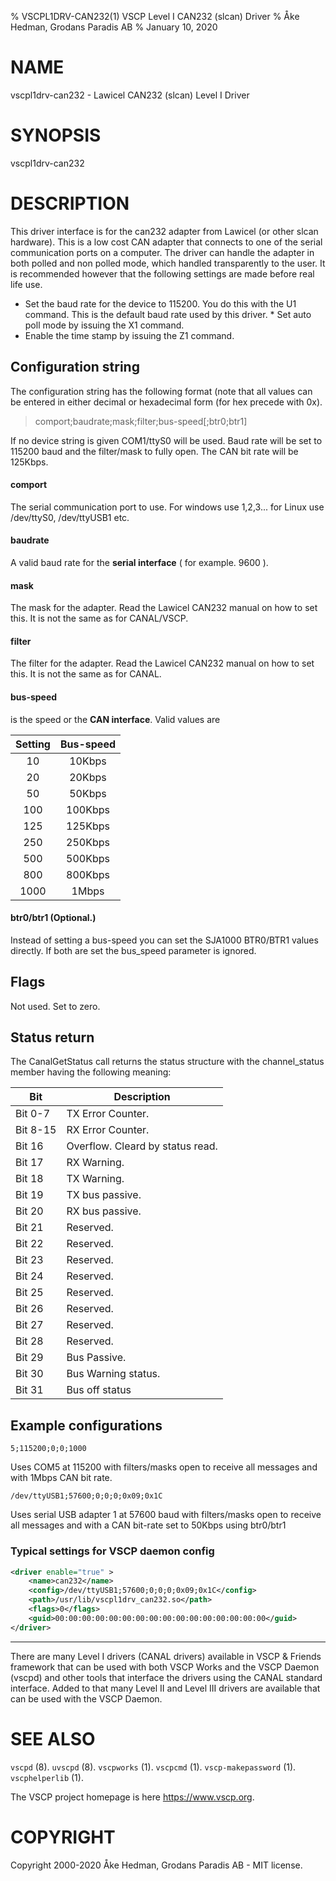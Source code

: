 % VSCPL1DRV-CAN232(1) VSCP Level I CAN232 (slcan) Driver
% Åke Hedman, Grodans Paradis AB
% January 10, 2020

# NAME

vscpl1drv-can232 - Lawicel CAN232 (slcan) Level I Driver

# SYNOPSIS

vscpl1drv-can232

# DESCRIPTION

This driver interface is for the can232 adapter from Lawicel (or other slcan hardware). This is a low cost CAN adapter that connects to one of the serial communication ports on a computer. The driver can handle the adapter in both polled and non polled mode, which handled transparently to the user. It is recommended however that the following settings are made before real life use.

* Set the baud rate for the device to 115200. You do this with the U1 command. This is the default baud rate used by this driver.
* Set auto poll mode by issuing the X1 command.
* Enable the time stamp by issuing the Z1 command.

## Configuration string

The configuration string has the following format (note that all values can be entered in either decimal or hexadecimal form (for hex precede with 0x).

> comport;baudrate;mask;filter;bus-speed[;btr0;btr1]

If no device string is given COM1/ttyS0 will be used. Baud rate will be set to 115200 baud and the filter/mask to fully open. The CAN bit rate will be 125Kbps.

####  comport
The serial communication port to use. For windows use 1,2,3... for Linux use /dev/ttyS0, /dev/ttyUSB1 etc.

#### baudrate
A valid baud rate for the **serial interface** ( for example. 9600 ).

#### mask
The mask for the adapter. Read the Lawicel CAN232 manual on how to set this. It is not the same as for CANAL/VSCP.

#### filter
The filter for the adapter. Read the Lawicel CAN232 manual on how to set this. It is not the same as for CANAL.

#### bus-speed
is the speed or the **CAN interface**. Valid values are

| Setting | Bus-speed |
| :-----: | :---------: |
| 10 | 10Kbps |
| 20 | 20Kbps |
| 50 | 50Kbps |
| 100 |  100Kbps |
| 125 | 125Kbps |
| 250 | 250Kbps |
| 500 | 500Kbps |
| 800 | 800Kbps |
| 1000 | 1Mbps |

#### btr0/btr1 (Optional.)
Instead of setting a bus-speed you can set the SJA1000 BTR0/BTR1 values directly. If both are set the bus_speed parameter is ignored.

## Flags

 Not used. Set to zero.

## Status return

The CanalGetStatus call returns the status structure with the channel_status member having the following meaning:

 | Bit      | Description |
 | ---      | ----------- |
 | Bit 0-7  | TX Error Counter. |
 | Bit 8-15 | RX Error Counter. |
 | Bit 16   | Overflow. Cleard by status read. |
 | Bit 17   | RX Warning. |
 | Bit 18   | TX Warning. |
 | Bit 19   | TX bus passive. |
 | Bit 20   | RX bus passive. |
 | Bit 21   | Reserved. |
 | Bit 22   | Reserved. |
 | Bit 23   | Reserved. |
 | Bit 24   | Reserved. |
 | Bit 25   | Reserved. |
 | Bit 26   | Reserved. |
 | Bit 27   | Reserved. |
 | Bit 28   | Reserved. |
 | Bit 29   | Bus Passive. |
 | Bit 30   | Bus Warning status. |
 | Bit 31   | Bus off status |

## Example configurations

```
5;115200;0;0;1000
```

Uses COM5 at 115200 with filters/masks open to receive all messages and with 1Mbps CAN bit rate.

```
/dev/ttyUSB1;57600;0;0;0;0x09;0x1C
```

Uses serial USB adapter 1 at 57600 baud with filters/masks open to receive all messages and with a CAN bit-rate set to 50Kbps using btr0/btr1

### Typical settings for VSCP daemon config

```xml
<driver enable="true" >
    <name>can232</name>
    <config>/dev/ttyUSB1;57600;0;0;0;0x09;0x1C</config>
    <path>/usr/lib/vscpl1drv_can232.so</path>
    <flags>0</flags>
    <guid>00:00:00:00:00:00:00:00:00:00:00:00:00:00:00:00</guid>
</driver>
```

---

There are many Level I drivers (CANAL drivers) available in VSCP & Friends framework that can be used with both VSCP Works and the VSCP Daemon (vscpd) and other tools that interface the drivers using the CANAL standard interface. Added to that many Level II and Level III drivers are available that can be used with the VSCP Daemon.

# SEE ALSO

`vscpd` (8).
`uvscpd` (8).
`vscpworks` (1).
`vscpcmd` (1).
`vscp-makepassword` (1).
`vscphelperlib` (1).

The VSCP project homepage is here <https://www.vscp.org>.

# COPYRIGHT
Copyright 2000-2020 Åke Hedman, Grodans Paradis AB - MIT license.
